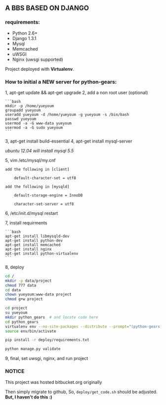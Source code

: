 ## A BBS BASED ON DJANGO

### requirements:
* Python 2.6+
* Django 1.3.1
* Mysql
* Memcached
* uWSGI
* Nginx (uwsgi supported)
    
    
Project deployed with **Virtualenv**.


### How to initial a NEW server for python-gears:

1, apt-get update && apt-get upgrade
2, add a non root user (optional)

    ```bash
    mkdir -p /home/yueyoum
    groupadd yueyoum
    useradd yueyoum -d /home/yueyoum -g yueyoum -s /bin/bash
    passwd yueyoum
    usermod -a -G www-data yueyoum
    usermod -a -G sudo yueyoum
    ```

3, apt-get install build-essential
4, apt-get install mysql-server

   _ubuntu 12.04 will install mysql 5.5_

5, vim /etc/mysql/my.cnf

    add the following in [client]

        default-character-set = utf8

    add the following in [mysqld]

        default-storage-engine = InnoDB

        character-set-server = utf8
        

6, /etc/init.d/mysql restart


7, install requirments

    ```bash
    apt-get install libmysqld-dev
    apt-get install python-dev
    apt-get install memcached
    apt-get install nginx
    apt-get install python-virtualenv
    ```

8, deploy 

```bash
cd /
mkdir -p data/project
chmod 777 data
cd data
chown yueyoum:www-data project
chmod g+w project

cd project
su yueyoum
mkdir python_gears  # and locate code here
cd python_gears
virtualenv env --no-site-packages --distribute --prompt="(python-gears)"
source env/bin/activate

pip install -r deploy/requirements.txt

python manage.py validate
```


9, final, set uwsgi, nginx, and run project


### NOTICE

This project was hosted bitbucket.org originally

Then simply migrate to github, So, `deploy/get_code.sh` should be adjusted.  **But, I haven't do this :)**

